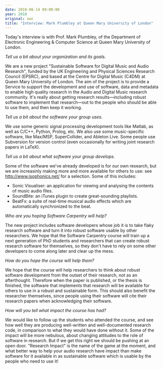 ```yaml
---
date: 2010-06-14 09:00:00
year: 2010
original: swc
title: "Interview: Mark Plumbley at Queen Mary University of London"
---
```

<p>Today's interview is with Prof. Mark Plumbley, of the Department of Electronic Engineering &amp; Computer Science at Queen Mary University of London.</p>
<p><em>Tell us a bit about your organization and its goals.</em></p>
<p>We are a new project "Sustainable Software for Digital Music and Audio Research", funded by the UK Engineering and Physical Sciences Research Council (EPSRC), and based at the Centre for Digital Music (C4DM) at Queen Mary University of London.  The aim of the project is to provide a Service to support the development and use of software, data and metadata to enable high quality research in the Audio and Digital Music research community.  It's really about getting research results&mdash;including robust software to implement that research&mdash;out to the people who should be able to use them, and then keep it working.</p>
<p><em>Tell us a bit about the software your group uses.</em></p>
<p>We use some generic signal processing development tools like Matlab, as well as C/C++, Python, Prolog, etc. We also use some music-specific software, like Max/MSP, SuperCollider, and Ableton Live. Some people use Subversion for version control (even occasionally for writing joint research papers in LaTeX).</p>
<p><em>Tell us a bit about what software your group develops.</em></p>
<p>Some of the software we've already developed is for our own research, but we are increasinly making more and more available for others to use: see <a href="http://www.isophonics.net/">http://www.isophonics.net/</a> for a selection.  Some of this includes:</p>
<ul>
<li>Sonic Visualiser: an application for viewing and analysing the contents of music audio files.</li>
<li>SoundBite: an iTunes plugin to create great-sounding playlists.</li>
<li>BeatFx: a suite of real-time musical audio effects which are automatically synchronized to the beat.</li>
</ul>
<p><em>Who are you hoping Software Carpentry will help?</em></p>
<p>The new project includes software developers whose job it is to take flaky research software and turn it into robust software usable by other researchers. We hope that the Software Carpentry course will train up a next generation of PhD students and researchers that can create robust research software for themselves, so they don't have to rely on some other developers to come along later and clear up the mess.</p>
<p><em>How do you hope the course will help them?</em></p>
<p>We hope that the course will help researchers to think about robust software development from the outset of their research, not as an afterthought. Therefore when the paper is published, or the thesis is finished, the software that implements that research will be available for others to use in a robust and sustainable form. This should also benefit the researcher themselves, since people using their software will cite their research papers when acknowledging their software.</p>
<p><em>How will you tell what impact the course has had?</em></p>
<p>We would like to follow up the students who attended the course, and see how well they are producing well-written and well-documented research code, in comparison to what they would have done without it. Some of the impact will be more nebulous, about changing attitudes to the role of software in research. But if we get this right we should be pushing at an open door. "Research Impact" is the name of the game at the moment, and what better way to help your audio research have impact than make software for it available in as sustainable software which is usable by the people who need to use it!</p>
